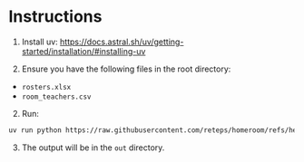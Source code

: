 # Instructions

1. Install uv: https://docs.astral.sh/uv/getting-started/installation/#installing-uv

2. Ensure you have the following files in the root directory:

- `rosters.xlsx`
- `room_teachers.csv`

2. Run:

```sh
uv run python https://raw.githubusercontent.com/reteps/homeroom/refs/heads/main/gen_all.py
```

3. The output will be in the `out` directory.